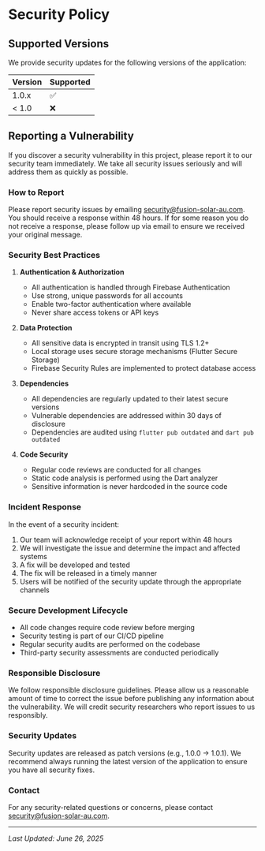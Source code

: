 # Security Policy

## Supported Versions

We provide security updates for the following versions of the application:

| Version | Supported          |
| ------- | ------------------ |
| 1.0.x   | :white_check_mark: |
| < 1.0   | :x:                |

## Reporting a Vulnerability

If you discover a security vulnerability in this project, please report it to our security team immediately. We take all security issues seriously and will address them as quickly as possible.

### How to Report

Please report security issues by emailing [security@fusion-solar-au.com](mailto:security@fusion-solar-au.com). You should receive a response within 48 hours. If for some reason you do not receive a response, please follow up via email to ensure we received your original message.

### Security Best Practices

1. **Authentication & Authorization**
   - All authentication is handled through Firebase Authentication
   - Use strong, unique passwords for all accounts
   - Enable two-factor authentication where available
   - Never share access tokens or API keys

2. **Data Protection**
   - All sensitive data is encrypted in transit using TLS 1.2+
   - Local storage uses secure storage mechanisms (Flutter Secure Storage)
   - Firebase Security Rules are implemented to protect database access

3. **Dependencies**
   - All dependencies are regularly updated to their latest secure versions
   - Vulnerable dependencies are addressed within 30 days of disclosure
   - Dependencies are audited using `flutter pub outdated` and `dart pub outdated`

4. **Code Security**
   - Regular code reviews are conducted for all changes
   - Static code analysis is performed using the Dart analyzer
   - Sensitive information is never hardcoded in the source code

### Incident Response

In the event of a security incident:

1. Our team will acknowledge receipt of your report within 48 hours
2. We will investigate the issue and determine the impact and affected systems
3. A fix will be developed and tested
4. The fix will be released in a timely manner
5. Users will be notified of the security update through the appropriate channels

### Secure Development Lifecycle

- All code changes require code review before merging
- Security testing is part of our CI/CD pipeline
- Regular security audits are performed on the codebase
- Third-party security assessments are conducted periodically

### Responsible Disclosure

We follow responsible disclosure guidelines. Please allow us a reasonable amount of time to correct the issue before publishing any information about the vulnerability. We will credit security researchers who report issues to us responsibly.

### Security Updates

Security updates are released as patch versions (e.g., 1.0.0 → 1.0.1). We recommend always running the latest version of the application to ensure you have all security fixes.

### Contact

For any security-related questions or concerns, please contact [security@fusion-solar-au.com](mailto:security@fusion-solar-au.com).

---
*Last Updated: June 26, 2025*
